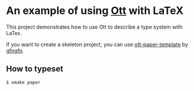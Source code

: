 # An example of using [Ott](https://github.com/ott-lang/ott) with LaTeX
This project demonstrates how to use Ott to describe a type system with LaTex.

If you want to create a skeleton project, you can use [ott-paper-template](https://github.com/gfngfn/ott-paper-template) by [gfngfn](https://github.com/gfngfn).

## How to typeset

```console
$ omake paper
```

